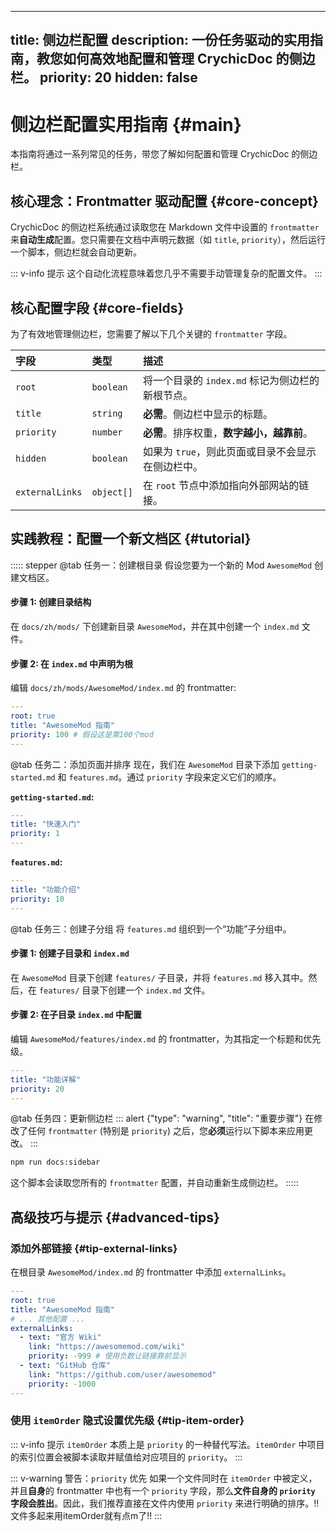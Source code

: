 
---
title: 侧边栏配置
description: 一份任务驱动的实用指南，教您如何高效地配置和管理 CrychicDoc 的侧边栏。
priority: 20
hidden: false
---

# 侧边栏配置实用指南 {#main}

本指南将通过一系列常见的任务，带您了解如何配置和管理 CrychicDoc 的侧边栏。

## 核心理念：Frontmatter 驱动配置 {#core-concept}

CrychicDoc 的侧边栏系统通过读取您在 Markdown 文件中设置的 `frontmatter` 来**自动生成**配置。您只需要在文档中声明元数据（如 `title`, `priority`），然后运行一个脚本，侧边栏就会自动更新。

::: v-info 提示
这个自动化流程意味着您几乎不需要手动管理复杂的配置文件。
:::

## 核心配置字段 {#core-fields}

为了有效地管理侧边栏，您需要了解以下几个关键的 `frontmatter` 字段。

| 字段 | 类型 | 描述 |
|:---|:---|:---|
| `root` | `boolean` | 将一个目录的 `index.md` 标记为侧边栏的新根节点。 |
| `title` | `string` | **必需**。侧边栏中显示的标题。 |
| `priority`| `number` | **必需**。排序权重，**数字越小，越靠前**。 |
| `hidden` | `boolean` | 如果为 `true`，则此页面或目录不会显示在侧边栏中。 |
| `externalLinks` | `object[]`| 在 `root` 节点中添加指向外部网站的链接。 |

## 实践教程：配置一个新文档区 {#tutorial}

::::: stepper
@tab 任务一：创建根目录
假设您要为一个新的 Mod `AwesomeMod` 创建文档区。

#### 步骤 1: 创建目录结构
在 `docs/zh/mods/` 下创建新目录 `AwesomeMod`，并在其中创建一个 `index.md` 文件。

#### 步骤 2: 在 `index.md` 中声明为根
编辑 `docs/zh/mods/AwesomeMod/index.md` 的 frontmatter:
```yaml
---
root: true
title: "AwesomeMod 指南"
priority: 100 # 假设这是第100个mod
---
```
@tab 任务二：添加页面并排序
现在，我们在 `AwesomeMod` 目录下添加 `getting-started.md` 和 `features.md`。通过 `priority` 字段来定义它们的顺序。

**`getting-started.md`:**
```yaml
---
title: "快速入门"
priority: 1
---
```
**`features.md`:**
```yaml
---
title: "功能介绍"
priority: 10
---
```
@tab 任务三：创建子分组
将 `features.md` 组织到一个“功能”子分组中。

#### 步骤 1: 创建子目录和 `index.md`
在 `AwesomeMod` 目录下创建 `features/` 子目录，并将 `features.md` 移入其中。然后，在 `features/` 目录下创建一个 `index.md` 文件。

#### 步骤 2: 在子目录 `index.md` 中配置
编辑 `AwesomeMod/features/index.md` 的 frontmatter，为其指定一个标题和优先级。
```yaml
---
title: "功能详解"
priority: 20
---
```
@tab 任务四：更新侧边栏
::: alert {"type": "warning", "title": "重要步骤"}
在修改了任何 `frontmatter` (特别是 `priority`) 之后，您**必须**运行以下脚本来应用更改。
:::
```bash
npm run docs:sidebar
```
这个脚本会读取您所有的 `frontmatter` 配置，并自动重新生成侧边栏。
:::::

## 高级技巧与提示 {#advanced-tips}

### 添加外部链接 {#tip-external-links}

在根目录 `AwesomeMod/index.md` 的 frontmatter 中添加 `externalLinks`。

```yaml
---
root: true
title: "AwesomeMod 指南"
# ... 其他配置 ...
externalLinks:
  - text: "官方 Wiki"
    link: "https://awesomemod.com/wiki"
    priority: -999 # 使用负数让链接靠前显示
  - text: "GitHub 仓库"
    link: "https://github.com/user/awesomemod"
    priority: -1000
---
```

### 使用 `itemOrder` 隐式设置优先级 {#tip-item-order}

::: v-info 提示
`itemOrder` 本质上是 `priority` 的一种替代写法。`itemOrder` 中项目的索引位置会被脚本读取并赋值给对应项目的 `priority`。
:::

::: v-warning 警告：`priority` 优先
如果一个文件同时在 `itemOrder` 中被定义，并且**自身**的 frontmatter 中也有一个 `priority` 字段，那么**文件自身的 `priority` 字段会胜出**。因此，我们推荐直接在文件内使用 `priority` 来进行明确的排序。!!文件多起来用itemOrder就有点m了!!
:::
